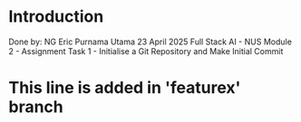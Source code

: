 # Introduction
Done by: NG Eric Purnama Utama
23 April 2025
Full Stack AI - NUS
Module 2 - Assignment
Task 1 - Initialise a Git Repository and Make Initial Commit

# This line is added in 'featurex' branch